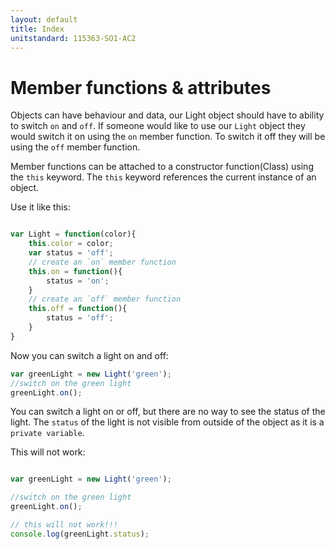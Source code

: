 ```yaml
---
layout: default
title: Index
unitstandard: 115363-SO1-AC2
---
```


# Member functions & attributes

Objects can have behaviour and data, our Light object should have to ability to switch  `on` and `off`. If someone would like to use our `Light` object they would switch it on using the `on` member function. To switch it off they will be using the `off` member function.

Member functions can be attached to a constructor function(Class) using the `this` keyword. The `this` keyword references the current instance of an object.

Use it like this:

```javascript

var Light = function(color){
    this.color = color;
    var status = 'off';
    // create an `on` member function
    this.on = function(){
        status = 'on';
    }
    // create an `off` member function
    this.off = function(){
        status = 'off';
    }
}
```

Now you can switch a light on and off:

```javascript
var greenLight = new Light('green');
//switch on the green light
greenLight.on();
```

You can switch a light on or off, but there are no way to see the status of the light. The `status` of the light is not visible from outside of the object as it is a `private variable`.

This will not work:

```javascript

var greenLight = new Light('green');

//switch on the green light
greenLight.on();

// this will not work!!!
console.log(greenLight.status);
```
